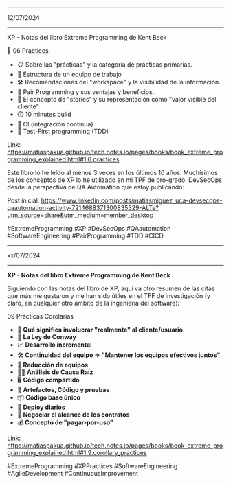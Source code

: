 ***
12/07/2024
***

XP - Notas del libro Extreme Programming de Kent Beck

📘 06 Practices

- 📋 Sobre las "prácticas" y la categoría de prácticas primarias.
- 👥 Estructura de un equipo de trabajo
- 🛠️ Recomendaciones del "workspace" y la visibilidad de la información.
- 🤝 Pair Programming y sus ventajas y beneficios.
- 📖 El concepto de "stories" y su representación como "valor visible del cliente"
- ⏱️ 10 minutes build
- 🔄 CI (integración continua)
- 🧪 Test-First programming (TDD)

Link: https://matiaspakua.github.io/tech.notes.io/pages/books/book_extreme_programming_explained.html#1.6.practices

Este libro lo he leído al menos 3 veces en los últimos 10 años. Muchísimos de los conceptos de XP lo he utilizado en mi TPF de pro-grado: DevSecOps desde la perspectiva de QA Automation que estoy publicando:

Post inicial: https://www.linkedin.com/posts/matiasmiguez_uca-devsecops-qaautomation-activity-7214688371300835329-ALTe?utm_source=share&utm_medium=member_desktop

#ExtremeProgramming 
#XP 
#DevSecOps 
#QAautomation 
#SoftwareEngineering 
#PairProgramming 
#TDD 
#CICD


***
xx/07/2024
***

**XP - Notas del libro Extreme Programming de Kent Beck**

Siguiendo con las notas del libro de XP, aquí va otro resumen de las citas que más me gustaron y me han sido útiles en el TFF de investigación (y claro, en cualquier otro ámbito de la ingeniería del software):

09 Prácticas Corolarias

- 👥 **Qué significa involucrar "realmente" al cliente/usuario.**
- 📜 **La Ley de Conway**
- 📈 **Desarrollo incremental**
- 🛠️ **Continuidad del equipo => "Mantener los equipos efectivos juntos"**
- 🔄 **Reducción de equipos**
- 🕵️‍♂️ **Análisis de Causa Raíz**
- 🖥️ **Código compartido**
- 📂 **Artefactos, Código y pruebas**
- 📦 **Código base único**
- 🚀 **Deploy diarios**
- 🤝 **Negociar el alcance de los contratos**
- 💰 **Concepto de "pagar-por-uso"**

Link: https://matiaspakua.github.io/tech.notes.io/pages/books/book_extreme_programming_explained.html#1.9.corollary_practices


#ExtremeProgramming
#XPPractices
#SoftwareEngineering
#AgileDevelopment
#ContinuousImprovement